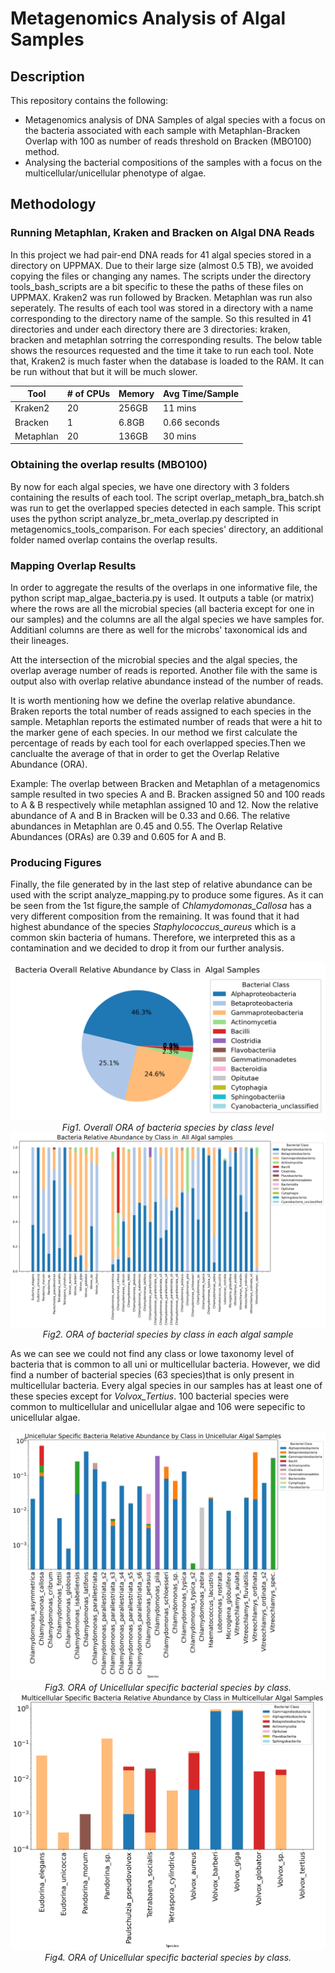 # Metagenomics Analysis of Algal Samples

## Description
This repository contains the following:
- Metagenomics analysis of DNA Samples of algal species with a focus on the bacteria associated with each sample with Metaphlan-Bracken Overlap with 100 as 
number of reads threshold on Bracken (MBO100) method.
- Analysing the bacterial compositions of the samples with a focus on the multicellular/unicellular phenotype of algae.


## Methodology

### Running Metaphlan, Kraken and Bracken on Algal DNA Reads
In this project we had pair-end DNA reads for 41 algal species stored in a directory on UPPMAX. Due to their large size (almost 0.5 TB), we avoided copying the files or changing any names.
The scripts under the directory tools_bash_scripts are a bit specific to these the paths of these files on UPPMAX. Kraken2 was run followed by Bracken. Metaphlan was run also seperately.
The results of each tool was stored in a directory with a name corresponding to the directory name of the sample. So this resulted in 41 directories and under each directory there are 3
directories: kraken, bracken and metaphlan sotrring the corresponding results. The below table shows the resources requested and the time it take to run each tool. Note that, Kraken2
is much faster when the database is loaded to the RAM. It can be run without that but it will be much slower.


| Tool      | # of CPUs |Memory    |Avg Time/Sample|
| --------  | -------   |--------- |---------------|
| Kraken2   | 20        |256GB     |11 mins	   |
| Bracken   | 1         |6.8GB     |0.66 seconds   |
| Metaphlan | 20        |136GB     |30 mins        |


### Obtaining the overlap results (MBO100)

By now for each algal species, we have one directory with 3 folders containing the results of each tool. The script overlap_metaph_bra_batch.sh was run to get the overlapped species detected
in each sample. This script uses the python script analyze_br_meta_overlap.py descripted in metagenomics_tools_comparison.
For each species' directory, an additional folder named overlap contains the overlap results.

### Mapping Overlap Results

In order to aggregate the results of the overlaps in one informative file, the python script map_algae_bacteria.py is used. It outputs a table (or matrix) where the rows are all the microbial
species (all bacteria except for one in our samples) and the columns are all the algal species we have samples for. Additianl columns are there as well for the microbs' taxonomical ids and their lineages.

Att the intersection of the microbial species and the algal species, the overlap average number of reads is reported. Another file with the same is output also with overlap relative abundance instead of the
number of reads.

It is worth mentioning how we define the overlap relative abundance. Braken reports the total number of reads assigned to each species in the sample. Metaphlan reports the estimated number of reads that
were a hit to the marker gene of each species. In our method we first calculate the percentage of reads by each tool for each overlapped species.Then we canclualte the average of that in order to get the Overlap
Relative Abundance (ORA). 

Example: The overlap between Bracken and Metaphlan of a metagenomics sample resulted in two species A and B. Bracken assigned 50 and 100 reads to A & B respectively while metaphlan assigned 10 and 12.
Now the relative abundance of A and B in Bracken will be 0.33 and 0.66. The relative abundances in Metaphlan are 0.45 and 0.55. The Overlap Relative Abundances (ORAs) are 0.39 and 0.605 for A and B.

### Producing Figures 

Finally, the file generated by in the last step of relative abundance can be used with the script analyze_mapping.py to produce some figures. As it can be seen from the 1st figure,the sample of *Chlamydomonas_Callosa* has a very different composition from the remaining. It was found that it had highest abundance of the species *Staphylococcus_aureus* which is a common skin bacteria of humans. Therefore, we interpreted this as a contamination and we decided to drop it from our further analysis.

<div align="center"> 
	<img src="./figures/overall_bac_by_Class.png"alt="Fig1. Overall ORA of bacterial species by class level."> 
	<br> 
	<em>Fig1. Overall ORA of bacteria species by class level</em>
</div>


<div align="center"> 
	<img src="./figures/All_Class.png"alt="Fig2. ORA of bacterial species by class in each algal sample."> 
	<br> 
	<em>Fig2. ORA of bacterial species by class in each algal sample</em>
</div>

As we can see we could not find any class or lowe taxonomy level of bacteria that is common to all uni or multicellular bacteria. However, we did find a number of 
bacterial species (63 species)that is only present in multicellular bacteria. Every algal species in our samples has at least one of these species except for *Volvox_Tertius*. 100 bacterial species were common to multicellular and unicellular algae and 106 were sepecific to unicellular algae. 

<div align="center"> 
	<img src="./figures/Unicellularby_algae_bac_by_Class.png"alt="Fig3. ORA of unicellular algae specific bacterial species by class."> 
	<br> 
	<em>Fig3. ORA of Unicellular specific bacterial species by class.</em>
</div>


<div align="center"> 
	<img src="./figures/Multicellularby_algae_bac_by_Class.png"alt="Fig4. ORA of multicellular algae specific bacterial species by class."> 
	<br> 
	<em>Fig4. ORA of Unicellular specific bacterial species by class.</em>
</div>

